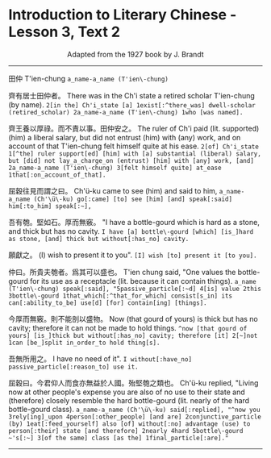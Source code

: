 # Introduction to Literary Chinese - Lesson 3, Text 2

<center>Adapted from the 1927 book by J. Brandt</center>

---

田仲
T'ien-chung
`a_name-a_name (T'ien\-chung)`

齊有居士田仲者。
There was in the Ch'i state a retired scholar T'ien-chung (by name).
`2[in the] Ch'i_state [a] 1exist[:^there_was] dwell-scholar (retired_scholar) 2a_name-a_name (T'ien\-chung) 1who [was named].`

齊王養以厚祿。而不責以事。田仲安之。
The ruler of Ch'i paid (lit. supported) (him) a liberal salary, but did not entrust (him) with (any) work, and on account of that T'ien-chung felt himself quite at his ease.
`2[of] Ch'i_state 1[^the] ruler support[ed] [him] with [a] substantial (liberal) salary, but [did] not lay_a_charge_on (entrust) [him] with [any] work, [and] 2a_name-a_name (T'ien\-chung) 3[felt himself quite] at_ease 1that[:on_account_of_that].`

屈穀往見而謂之曰。
Ch'ü-ku came to see (him) and said to him,
`a_name-a_name (Ch'\ü\-ku) go[:came] [to] see [him] [and] speak[:said] him[:to_him] speak[:~],`

吾有匏。堅如石。厚而無竅。
"I have a bottle-gourd which is hard as a stone, and thick but has no cavity.
`I have [a] bottle\-gourd [which] [is_]hard as stone, [and] thick but without[:has_no] cavity.`

願獻之。
(I) wish to present it to you".
`[I] wish [to] present it [to you].`

仲曰。所貴夫匏者。爲其可以盛也。
T'ien chung said, "One values the bottle-gourd for its use as a receptacle (lit. because it can contain things).
`a_name (T'ien\-chung) speak[:said], "5passive_particle[:~d] 4[is] value 2this 3bottle\-gourd 1that_which[:^that_for_which] consist[s_in] its can[:ability_to_be] use[d] [for] contain[ing] [things].`

今厚而無竅。則不能剖以盛物。
Now (that gourd of yours) is thick but has no cavity; therefore it can not be made to hold things.
`^now [that gourd of yours] [is_]thick but without[:has_no] cavity; therefore [it] 2[~]not 1can [be_]split in_order_to hold thing[s].`

吾無所用之。
I have no need of it".
`I without[:have_no] passive_particle[:reason_to] use it.`

屈穀曰。今君仰人而食亦無益於人國。殆堅匏之類也。
Ch'ü-ku replied, "Living now at other people's expense you are also of no use to their state and (therefore) closely resemble the hard bottle-gourd (lit. nearly of the hard bottle-gourd class).
`a_name-a_name (Ch'\ü\-ku) said[:replied], "^now you 3rely[ing]_upon 4person[:other_people] [and are] 2conjunctive_particle (by) 1eat[:feed_yourself] also [of] without[:no] advantage (use) to person[:their] state [and therefore] 2nearly 4hard 5bottle\-gourd ~'s[:~] 3[of the same] class [as the] 1final_particle[:are]."`

---
